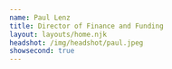 ```yaml
---
name: Paul Lenz
title: Director of Finance and Funding
layout: layouts/home.njk
headshot: /img/headshot/paul.jpeg
showsecond: true
---
```

